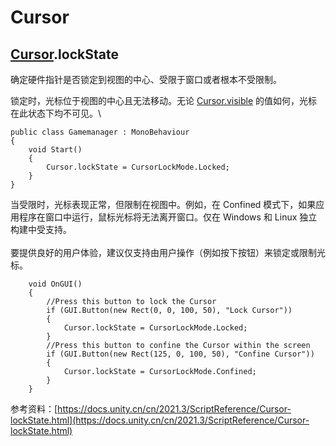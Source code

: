 # Cursor

## [Cursor](https://docs.unity.cn/cn/2021.3/ScriptReference/Cursor.html).lockState

确定硬件指针是否锁定到视图的中心、受限于窗口或者根本不受限制。

锁定时，光标位于视图的中心且无法移动。无论 [Cursor.visible](https://docs.unity.cn/cn/2021.3/ScriptReference/Cursor-visible.html) 的值如何，光标在此状态下均不可见。\


```
public class Gamemanager : MonoBehaviour
{
    void Start()
    {
        Cursor.lockState = CursorLockMode.Locked;
    }
}
```

当受限时，光标表现正常，但限制在视图中。例如，在 Confined 模式下，如果应用程序在窗口中运行，鼠标光标将无法离开窗口。仅在 Windows 和 Linux 独立构建中受支持。\
\
要提供良好的用户体验，建议仅支持由用户操作（例如按下按钮）来锁定或限制光标。

```
    void OnGUI()
    {
        //Press this button to lock the Cursor
        if (GUI.Button(new Rect(0, 0, 100, 50), "Lock Cursor"))
        {
            Cursor.lockState = CursorLockMode.Locked;
        }    
        //Press this button to confine the Cursor within the screen
        if (GUI.Button(new Rect(125, 0, 100, 50), "Confine Cursor"))
        {
            Cursor.lockState = CursorLockMode.Confined;
        }
    }
```

参考资料：[https://docs.unity.cn/cn/2021.3/ScriptReference/Cursor-lockState.html](https://docs.unity.cn/cn/2021.3/ScriptReference/Cursor-lockState.html)

